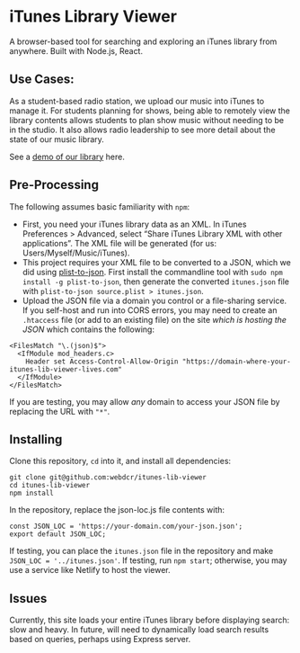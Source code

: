# iTunes Library Viewer

A browser-based tool for searching and exploring an iTunes library from anywhere. Built with Node.js, React.

## Use Cases:
As a student-based radio station, we upload our music into iTunes to manage it. For students planning for shows, being able to remotely view the library contents allows students to plan show music without needing to be in the studio. It also allows radio leadership to see more detail about the state of our music library.

See a [demo of our library](https://festive-mclean-66803d.netlify.app) here.


## Pre-Processing
The following assumes basic familiarity with `npm`:

* First, you need your iTunes library data as an XML. In iTunes Preferences > Advanced, select “Share iTunes Library XML with other applications”. The XML file will be generated (for us: Users/Myself/Music/iTunes). 
* This project requires your XML file to be converted to a JSON, which we did using [plist-to-json](https://github.com/andreyvit/plist-to-json). First install the commandline tool with `sudo npm install -g plist-to-json`, then generate the converted `itunes.json` file with `plist-to-json source.plist > itunes.json`.
* Upload the JSON file via a domain you control or a file-sharing service. If you self-host and run into CORS errors, you may need to create an `.htaccess` file (or add to an existing file) on the site *which is hosting the JSON* which contains the following:

```
<FilesMatch "\.(json)$">
  <IfModule mod_headers.c>
    Header set Access-Control-Allow-Origin "https://domain-where-your-itunes-lib-viewer-lives.com"
  </IfModule>
</FilesMatch>
```

If you are testing, you may allow *any* domain to access your JSON file by replacing the URL with `"*"`.

## Installing
Clone this repository, `cd` into it, and install all dependencies:

```
git clone git@github.com:webdcr/itunes-lib-viewer
cd itunes-lib-viewer
npm install
```

In the repository, replace the json-loc.js file contents with:

```
const JSON_LOC = 'https://your-domain.com/your-json.json';
export default JSON_LOC;
```

If testing, you can place the `itunes.json` file in the repository and make `JSON_LOC = '../itunes.json'`. If testing, run `npm start`; otherwise, you may use a service like Netlify to host the viewer.

## Issues
Currently, this site loads your entire iTunes library before displaying search: slow and heavy. In future, will need to dynamically load search results based on queries, perhaps using Express server. 
